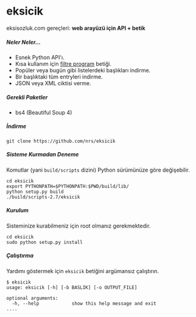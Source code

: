 # eksicik

eksisozluk.com gereçleri: **web arayüzü için API + betik**

##### Neler Neler...

- Esnek Python API'ı.
- Kısa kullanım için [filtre program](https://en.wikipedia.org/wiki/Filter_(software)) betiği.
- Popüler veya bugün gibi listelerdeki başlıkları indirme.
- Bir başlıktaki tüm entryleri indirme.
- JSON veya XML ciktisi verme.

##### Gerekli Paketler

- bs4 (Beautiful Soup 4)

##### İndirme

    git clone https://github.com/nrs/eksicik

##### Sisteme Kurmadan Deneme

Komutlar (yani `build/scripts` dizini) Python sürümünüze göre değişebilir.

    cd eksicik
    export PYTHONPATH=$PYTHONPATH:$PWD/build/lib/
    python setup.py build
    ./build/scripts-2.7/eksicik

##### Kurulum

Sisteminize kurabilmeniz için root olmanız gerekmektedir.

    cd eksicik
    sudo python setup.py install

##### Çalıştırma

Yardımı göstermek için `eksicik` betiğini argümansız çalıştırın.

    $ eksicik
    usage: eksicik [-h] [-b BASLIK] [-o OUTPUT_FILE]

    optional arguments:
      -h, --help            show this help message and exit
    ....
